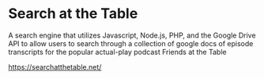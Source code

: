 # Search at the Table

A search engine that utilizes Javascript, Node.js, PHP, and the Google Drive API to allow users to search through a collection of google docs of episode transcripts for the popular actual-play podcast Friends at the Table 

https://searchatthetable.net/
